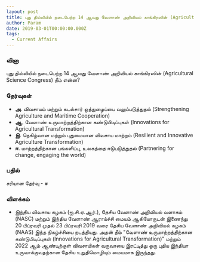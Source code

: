 ```yaml
---
layout: post
title: புது தில்லியில் நடைபெற்ற 14 ஆவது வேளாண் அறிவியல் காங்கிரஸின் (Agricultural Science Congress) தீம் என்ன?
author: Param
date: 2019-03-01T00:00:00.000Z
tags: 
  - Current Affairs
---
```


### வினா

புது தில்லியில் நடைபெற்ற 14 ஆவது வேளாண் அறிவியல் காங்கிரஸின் (Agricultural Science Congress) தீம் என்ன?

### தேர்வுகள்

- **அ**. விவசாயம் மற்றும் கடல்சார் ஒத்துழைப்பை வலுப்படுத்துதல் (Strengthening Agriculture and Maritime Cooperation)
- **ஆ**. வேளாண் உருமாற்றத்திற்கான கண்டுபிடிப்புகள் (Innovations for Agricultural Transformation)
- **இ**. நெகிழ்வான மற்றும் புதுமையான விவசாய மாற்றம் (Resilient and Innovative Agriculture Transformation)
- **ஈ**. மாற்றத்திற்கான பங்களிப்பு, உலகத்தை ஈடுபடுத்துதல் (Partnering for change, engaging the world)

### பதில் 

சரியான தேர்வு - **ஈ**

### விளக்கம்

- இந்திய விவசாய கழகம் (ஐ.சி.ஏ.ஆர்.), தேசிய வேளாண் அறிவியல் வளாகம் (NASC) மற்றும் இந்திய வேளாண் ஆராய்ச்சி மையம் ஆகியோருடன் இணைந்து 20 பிப்ரவரி முதல் 23 பிப்ரவரி 2019 வரை தேசிய வேளாண் அறிவியல் கழகம் (NAAS) இந்த நிகழ்ச்சியை நடத்தியது. அதன் தீம் "வேளாண் உருமாற்றத்திற்கான கண்டுபிடிப்புகள் (Innovations for Agricultural Transformation)" மற்றும் 2022 ஆம் ஆண்டிற்குள் விவசாயிகள் வருவாயை இரட்டித்து ஒரு புதிய இந்தியா உருவாக்குவதற்கான தேசிய உறுதிமொழியும் மையமாக இருந்தது.

